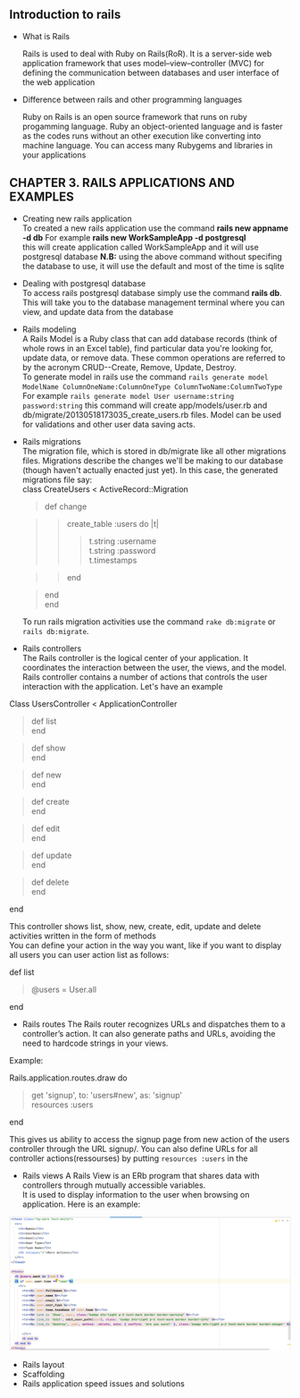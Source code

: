 ## Introduction to rails

 + What is Rails   
 
   Rails is used to deal with Ruby on Rails(RoR). It is a server-side web application framework that uses model–view–controller (MVC) for defining the          communication between databases and user interface of the web application
 + Difference between rails and other programming languages   
 
    Ruby on Rails is an open source framework that runs on ruby progamming language. Ruby an object-oriented language and is faster as the codes runs without     an other execution like converting into machine language. You can access many Rubygems and libraries in your applications
   
## CHAPTER 3. RAILS APPLICATIONS AND EXAMPLES
   
 + Creating new rails application  
   To created a new rails application use the command **rails new appname -d db** For example **rails new WorkSampleApp -d postgresql**  
   this will create application called WorkSampleApp and it will use postgresql database
   **N.B:** using the above command without specifing the database to use, it will use the default and most of the time is sqlite
 + Dealing with postgresql database  
   To access rails postgresql database simply use the command **rails db**. This will take you to the database management terminal where you can view, and update data from the database
 + Rails modeling  
   A Rails Model is a Ruby class that can add database records (think of whole rows in an Excel table), find particular data you're looking for, update        data, or remove data. These common operations are referred to by the acronym CRUD--Create, Remove, Update, Destroy.  
   To generate model in rails use the command `rails generate model ModelName ColumnOneName:ColumnOneType ColumnTwoName:ColumnTwoType`  
   For example `rails generate model User username:string password:string`  this command will create app/models/user.rb and              db/migrate/20130518173035_create_users.rb files. Model can be used for validations and other user data saving acts.  
 + Rails migrations  
 The migration file, which is stored in db/migrate like all other migrations files. Migrations describe the changes we'll be making to our database (though   haven't actually enacted just yet). In this case, the generated migrations file say:  
  class CreateUsers < ActiveRecord::Migration  
  
   > def change  
   
   >> create_table :users do |t|  
   >>> t.string :username  
   >>> t.string :password  
   >>> t.timestamps  
   
   >> end  
   
   > end  
  end  
  
    To run rails migration activities use the command `rake db:migrate` or `rails db:migrate`.  
 + Rails controllers  
 The Rails controller is the logical center of your application. It coordinates the interaction between the user, the views, and the model.  
 Rails controller contains a number of actions that controls the user interaction with the application. Let's have an example  
 
 Class UsersController < ApplicationController  
 
  > def list  
   end
   
  > def show  
   end
   
   > def new  
   end
   
   > def create  
   end
   
   > def edit  
   end
   
   > def update  
   end
   
   > def delete  
   end

end

This controller shows list, show, new, create, edit, update and delete activities written in the form of methods  
You can define your action in the way you want, like if you want to display all users you can user action list as follows:  

  def list  
  
  > @users = User.all  
  
  end  
  
 + Rails routes
 The Rails router recognizes URLs and dispatches them to a controller’s action. It can also generate paths and URLs, avoiding the need to hardcode strings in your views.
 
 Example:  
 
 Rails.application.routes.draw do  
 
   > get 'signup', to: 'users#new', as: 'signup'  
   resources :users  
   
 end 
 
 This gives us ability to access the signup page from new action of the users controller through the URL signup/.  You can also define URLs for all controller actions(ressourses) by putting `resources :users` in the 
 
 + Rails views
 A Rails View is an ERb program that shares data with controllers through mutually accessible variables.  
 It is used to display information to the user when browsing on application. Here is an example:  
 
 ![Rails view example!](view.png "This shows you all users on the users page")
 
 + Rails layout
 + Scaffolding
 + Rails application speed issues and solutions 


